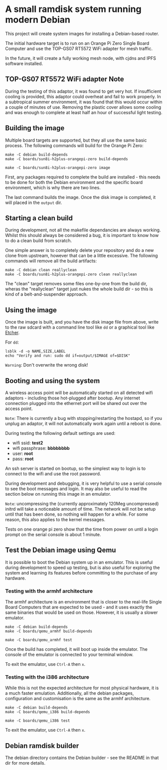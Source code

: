 A small ramdisk system running modern Debian
============================================

This project will create system images for installing a Debian-based
router.

The initial hardware target is to run on an Orange Pi Zero Single Board
Computer and use the TOP-GS07 RT5572 WiFi adapter for mesh traffic.

In the future, it will create a fully working mesh node, with cjdns
and IPFS software installed.

TOP-GS07 RT5572 WiFi adapter Note
---------------------------------

During the testing of this adaptor, it was found to get very hot.  If
insufficient cooling is provided, this adaptor could overheat and fail
to work properly.  In a subtropical summer environment, it was found
that this would occur within a couple of minutes of use.  Removing the
plastic cover allows some cooling and was enough to complete at least
half an hour of successful light testing.

Building the image
------------------

Multiple board targets are supported, but they all use the same basic
process.  The following commands will build for the Orange Pi Zero:

    make -C debian build-depends
    make -C boards/sun8i-h2plus-orangepi-zero build-depends

    make -C boards/sun8i-h2plus-orangepi-zero image

First, any packages required to complete the build are installed -
this needs to be done for both the Debian environment and the specific
board environment, which is why there are two lines.

The last command builds the image.  Once the disk image is completed,
it will placed in the `output` dir.

Starting a clean build
----------------------

During development, not all the makefile dependancies are always working.
Whilst this should always be considered a bug, it is important to know
how to do a clean build from scratch.

One simple answer is to completely delete your repository and do a new
clone from upstream, however that can be a little excessive.  The following
commands will remove all the build artifacts:

    make -C debian clean reallyclean
    make -C boards/sun8i-h2plus-orangepi-zero clean reallyclean

The "clean" target removes some files one-by-one from the build dir, wheras
the "reallyclean" target just nukes the whole build dir - so this is kind of
a belt-and-suspender approach.


Using the image
---------------

Once the image is built, and you have the disk image file from above,
write to the raw sdcard with a command line tool like `dd` or a
graphical tool like [Etcher](https://etcher.io).

For `dd`:

    lsblk -d -o NAME,SIZE,LABEL
    echo "Verify and run: sudo dd if=output/$IMAGE of=$DISK"

`Warning`: Don't overwrite the wrong disk!

Booting and using the system
----------------------------

A wireless access point will be automatically started on all detected
wifi adaptors - including those hot-plugged after bootup.  Any internet
connection plugged into the ethernet port will be shared out over the
access point.

`Note`: There is currently a bug with stopping/restarting the hostapd,
so if you unplug an adaptor, it will not automatically work again until
a reboot is done.

During testing the following default settings are used:

* wifi ssid: **test2**
* wifi passphrase: **bbbbbbbb**
* user: **root**
* pass: **root**

An ssh server is started on bootup, so the simplest way to login is to
connect to the wifi and use the root password.

During development and debugging, it is very helpful to use a serial
console to see the boot messages and login.  It may also be useful
to read the section below on running this image in an emulator.

`Note`: uncompressing the (currently approximately 120Meg uncompressed) initrd
will take a noticeable amount of time.  The network will not be setup until
that has been done, so nothing will happen for a while.  For some reason, this
also applies to the kernel messages.

Tests on one orange pi zero show that the time from power on until a login
prompt on the serial console is about 1 minute.


Test the Debian image using Qemu
--------------------------------

It is possible to boot the Debian system up in an emulator.  This is
useful during development to speed up testing, but is also useful for
exploring the system and learning its features before committing to the
purchase of any hardware.

### Testing with the armhf architecture

The armhf architecture is an environment that is closer to the real-life
Single Board Computers that are expected to be used - and it uses exactly
the same binaries that would be used on those.  However, it is usually
a slower emulator.

    make -C debian build-depends
    make -C boards/qemu_armhf build-depends

    make -C boards/qemu_armhf test

Once the build has completed, it will boot up inside the emulator.  The
console of the emulator is connected to your terminal window.

To exit the emulator, use `Ctrl-A` then `x`.

### Testing with the i386 architecture

While this is not the expected architecture for most physical hardware,
it is a much faster emulation.  Additionally, all the debian packages,
configuration and customisation is the same as the armhf architecture.

    make -C debian build-depends
    make -C boards/qemu_i386 build-depends

    make -C boards/qemu_i386 test

To exit the emulator, use `Ctrl-A` then `x`.

Debian ramdisk builder
----------------------

The debian directory contains the Debian builder - see the README in
that dir for more details.
